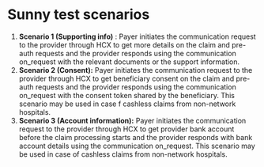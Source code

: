 # Sunny test scenarios

1. **Scenario 1 (Supporting info)** : Payer initiates the communication request to the provider through HCX to get more details on the claim and pre-auth requests and the provider responds using the communication on\_request with the relevant documents or the support information.
2. **Scenario 2 (Consent):** Payer initiates the communication request to the provider through HCX to get beneficiary consent on the claim and pre-auth requests and the provider responds using the communication on\_request with the consent token shared by the beneficiary. This scenario may be used in case f cashless claims from non-network hospitals.
3. **Scenario 3 (Account information):** Payer initiates the communication request to the provider through HCX to get provider bank account before the claim processing starts and the provider responds with bank account details using the communication on\_request. This scenario may be used in case of cashless claims from non-network hospitals.
